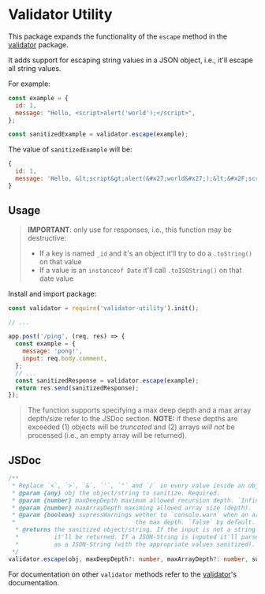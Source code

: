 # Validator Utility

This package expands the functionality of the `escape` method in the [validator](https://www.npmjs.com/package/validator) package.

It adds support for escaping string values in a JSON object, i.e., it'll escape all string values.

For example:

```js
const example = {
  id: 1,
  message: "Hello, <script>alert('world');</script>",
};

const sanitizedExample = validator.escape(example);
```

The value of `sanitizedExample` will be:

```js
{
  id: 1,
  message: 'Hello, &lt;script&gt;alert(&#x27;world&#x27;);&lt;&#x2F;script&gt;',
}
```

## Usage

> **IMPORTANT**: only use for responses, i.e., this function may be destructive:
>
> - If a key is named `_id` and it's an object it'll try to do a `.toString()` on that value
> - If a value is an `instanceof Date` it'll call `.toISOString()` on that date value

Install and import package:

```js
const validator = require('validator-utility').init();

// ...

app.post('/ping', (req, res) => {
  const example = {
    message: 'pong!',
    input: req.body.comment,
  };
  // ...
  const sanitizedResponse = validator.escape(example);
  return res.send(sanitizedResponse);
});
```

> The function supports specifying a max deep depth and a max array depth/size refer to the JSDoc section.
> **NOTE:** if these depths are exceeded (1) objects will be _truncated_ and (2) arrays _will not_ be processed (i.e., an empty array will be returned).

## JSDoc

```ts
/**
 * Replace `<`, `>`, `&`, `'`, `"` and `/` in every value inside an object
 * @param {any} obj the object/string to sanitize. Required. 
 * @param {number} maxDeepDepth maximum allowed recursion depth. `Infinity` by default.
 * @param {number} maxArrayDepth maximing allowed array size (depth). `Infinity` by default.
 * @param {boolean} supressWarnings wether to `console.warn` when an array/object exceeded
 *                                  the max depth. `false` by default.
  * @returns the sanitized object/string. If the input is not a string or an object
  *          it'll be returned. If a JSON-String is inputed it'll parse it and return it back
  *          as a JSON-String (with the appropriate values sanitized).
 */
validator.escape(obj, maxDeepDepth?: number, maxArrayDepth?: number, supressWarnings?: boolean);
```

For documentation on other `validator` methods refer to the [validator](https://www.npmjs.com/package/validator)'s documentation.
